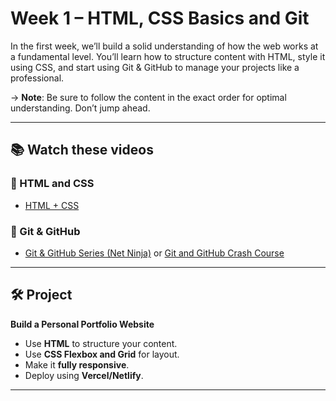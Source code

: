 # Week 1 – HTML, CSS Basics and Git

In the first week, we’ll build a solid understanding of how the web works at a fundamental level. You’ll learn how to structure content with HTML, style it using CSS, and start using Git & GitHub to manage your projects like a professional.

→ **Note**: Be sure to follow the content in the exact order for optimal understanding. Don’t jump ahead.

---

## 📚 Watch these videos

### 🔹 HTML and CSS

- [HTML + CSS](https://www.youtube.com/playlist?list=PL4cUxeGkcC9ivBf_eKCPIAYXWzLlPAm6G)

### 🔹 Git & GitHub

- [Git & GitHub Series (Net Ninja)](https://www.youtube.com/playlist?list=PL4cUxeGkcC9goXbgTDQ0n_4TBzOO0ocPR) or [Git and GitHub Crash Course](https://www.youtube.com/watch?v=TsSjgkfAeJ0)

---

## 🛠 Project

**Build a Personal Portfolio Website**

- Use **HTML** to structure your content.
- Use **CSS Flexbox and Grid** for layout.
- Make it **fully responsive**.
- Deploy using **Vercel/Netlify**.

---
